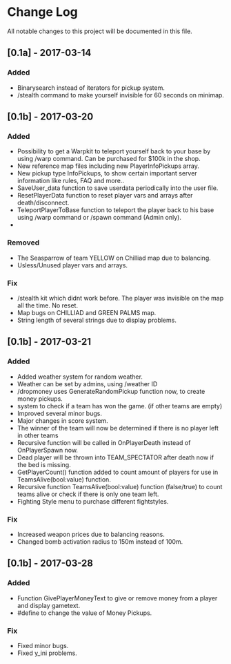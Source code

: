 # Change Log
All notable changes to this project will be documented in this file.

## [0.1a] - 2017-03-14
### Added
- Binarysearch instead of iterators for pickup system.
- /stealth command to make yourself invisible for 60 seconds on minimap.

## [0.1b] - 2017-03-20
### Added
- Possibility to get a Warpkit to teleport yourself back to your base by using /warp command. Can be purchased for $100k in the shop.
- New reference map files including new PlayerInfoPickups array. 
- New pickup type InfoPickups, to show certain important server information like rules, FAQ and more..
- SaveUser_data function to save userdata periodically into the user file.
- ResetPlayerData function to reset player vars and arrays after death/disconnect.
- TeleportPlayerToBase function to teleport the player back to his base using /warp command or /spawn command (Admin only).
-

### Removed
- The Seasparrow of team YELLOW on Chilliad map due to balancing.
- Usless/Unused player vars and arrays.


### Fix
- /stealth kit which didnt work before. The player was invisible on the map all the time. No reset.
- Map bugs on CHILLIAD and GREEN PALMS map.
- String length of several strings due to display problems.


## [0.1b] - 2017-03-21
### Added
- Added weather system for random weather.
- Weather can be set by admins, using /weather ID
- /dropmoney uses GenerateRandomPickup function now, to create money pickups.
- system to check if a team has won the game. (if other teams are empty)
- Improved several minor bugs.
- Major changes in score system.
- The winner of the team will now be determined if there is no player left in other teams
- Recursive function will be called in OnPlayerDeath instead of OnPlayerSpawn now.
- Dead player will be thrown into TEAM_SPECTATOR after death now if the bed is missing.
- GetPlayerCount() function added to count amount of players for use in TeamsAlive(bool:value) function.
- Recursive function TeamsAlive(bool:value) function (false/true) to count teams alive or check if there is only one team left.
- Fighting Style menu to purchase different fightstyles.

### Fix
- Increased weapon prices due to balancing reasons.
- Changed bomb activation radius to 150m instead of 100m.

## [0.1b] - 2017-03-28
### Added
- Function GivePlayerMoneyText to give or remove money from a player and display gametext.
- #define to change the value of Money Pickups.


### Fix
- Fixed minor bugs.
- Fixed y_ini problems.

